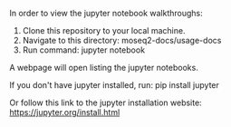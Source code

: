 In order to view the jupyter notebook walkthroughs: 
 1. Clone this repository to your local machine.
 2. Navigate to this directory: moseq2-docs/usage-docs
 3. Run command: jupyter notebook
 
A webpage will open listing the jupyter notebooks.

If you don't have jupyter installed, run:
pip install jupyter

Or follow this link to the jupyter installation website: https://jupyter.org/install.html
